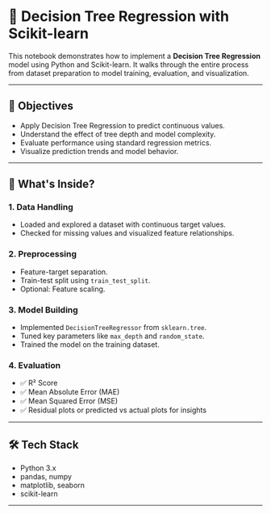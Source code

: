 # 🌳 Decision Tree Regression with Scikit-learn

This notebook demonstrates how to implement a **Decision Tree Regression** model using Python and Scikit-learn. It walks through the entire process from dataset preparation to model training, evaluation, and visualization.

---

## 📌 Objectives

- Apply Decision Tree Regression to predict continuous values.
- Understand the effect of tree depth and model complexity.
- Evaluate performance using standard regression metrics.
- Visualize prediction trends and model behavior.

---

## 🧠 What's Inside?

### 1. Data Handling
- Loaded and explored a dataset with continuous target values.
- Checked for missing values and visualized feature relationships.

### 2. Preprocessing
- Feature-target separation.
- Train-test split using `train_test_split`.
- Optional: Feature scaling.

### 3. Model Building
- Implemented `DecisionTreeRegressor` from `sklearn.tree`.
- Tuned key parameters like `max_depth` and `random_state`.
- Trained the model on the training dataset.

### 4. Evaluation
- ✅ R² Score
- ✅ Mean Absolute Error (MAE)
- ✅ Mean Squared Error (MSE)
- ✅ Residual plots or predicted vs actual plots for insights

---

## 🛠️ Tech Stack

- Python 3.x
- pandas, numpy
- matplotlib, seaborn
- scikit-learn

---
